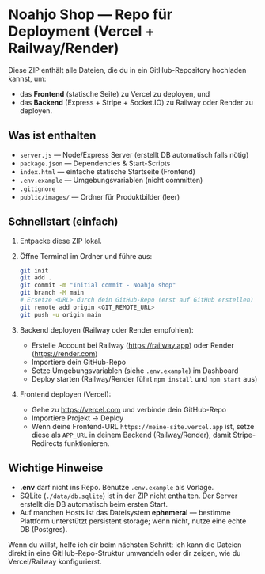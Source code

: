 # Noahjo Shop — Repo für Deployment (Vercel + Railway/Render)

Diese ZIP enthält alle Dateien, die du in ein GitHub-Repository hochladen kannst, um:
- das **Frontend** (statische Seite) zu Vercel zu deployen, und
- das **Backend** (Express + Stripe + Socket.IO) zu Railway oder Render zu deployen.

## Was ist enthalten
- `server.js` — Node/Express Server (erstellt DB automatisch falls nötig)
- `package.json` — Dependencies & Start-Scripts
- `index.html` — einfache statische Startseite (Frontend)
- `.env.example` — Umgebungsvariablen (nicht committen)
- `.gitignore`
- `public/images/` — Ordner für Produktbilder (leer)

## Schnellstart (einfach)
1. Entpacke diese ZIP lokal.
2. Öffne Terminal im Ordner und führe aus:
   ```bash
   git init
   git add .
   git commit -m "Initial commit - Noahjo shop"
   git branch -M main
   # Ersetze <URL> durch dein GitHub-Repo (erst auf GitHub erstellen)
   git remote add origin <GIT_REMOTE_URL>
   git push -u origin main
   ```
3. Backend deployen (Railway oder Render empfohlen):
   - Erstelle Account bei Railway (https://railway.app) oder Render (https://render.com)
   - Importiere dein GitHub-Repo
   - Setze Umgebungsvariablen (siehe `.env.example`) im Dashboard
   - Deploy starten (Railway/Render führt `npm install` und `npm start` aus)

4. Frontend deployen (Vercel):
   - Gehe zu https://vercel.com und verbinde dein GitHub-Repo
   - Importiere Projekt → Deploy
   - Wenn deine Frontend-URL `https://meine-site.vercel.app` ist, setze diese als `APP_URL` in deinem Backend (Railway/Render), damit Stripe-Redirects funktionieren.

## Wichtige Hinweise
- **.env** darf nicht ins Repo. Benutze `.env.example` als Vorlage.
- SQLite (`./data/db.sqlite`) ist in der ZIP nicht enthalten. Der Server erstellt die DB automatisch beim ersten Start.
- Auf manchen Hosts ist das Dateisystem **ephemeral** — bestimme Plattform unterstützt persistent storage; wenn nicht, nutze eine echte DB (Postgres).

Wenn du willst, helfe ich dir beim nächsten Schritt: ich kann die Dateien direkt in eine GitHub-Repo-Struktur umwandeln oder dir zeigen, wie du Vercel/Railway konfigurierst.
